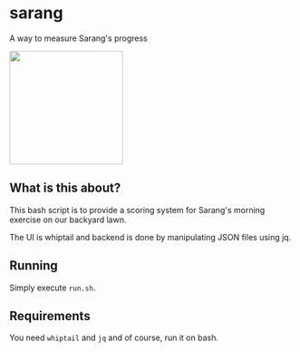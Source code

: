 # sarang
A way to measure Sarang's progress

<img src="https://raw.githubusercontent.com/gunitinug/sarang/main/sarang.jpg" width="200" />

## What is this about?

This bash script is to provide a scoring system for Sarang's morning exercise on our backyard lawn.

The UI is whiptail and backend is done by manipulating JSON files using jq.

## Running
Simply execute `run.sh`.

## Requirements
You need `whiptail` and `jq` and of course, run it on bash.
